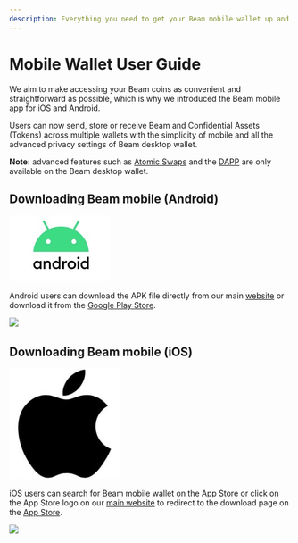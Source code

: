 ```yaml
---
description: Everything you need to get your Beam mobile wallet up and running!
---
```


# Mobile Wallet User Guide

We aim to make accessing your Beam coins as convenient and straightforward as possible, which is why we introduced the Beam mobile app for iOS and Android. 

Users can now send, store or receive Beam and Confidential Assets (Tokens) across multiple wallets with the simplicity of mobile and all the advanced privacy settings of Beam desktop wallet.


**Note:** advanced features such as [Atomic Swaps](https://beamx.gitbook.io/atomic-swaps-desktop-guide/-Ma18rFhhJ0iJaAAv2-M/) and the [DAPP](https://beamx.gitbook.io/desktop-wallet-user-guide/-MazOCfj5sWCcgrEum9r/daap-store) are only available on the Beam desktop wallet.


## Downloading Beam mobile (Android)

![](.gitbook/assets/android10hero.jpg)

Android users can download the APK file directly from our main [website](/downloads/mainnet-mac) or download it from the [Google Play Store](https://play.google.com/store/apps/details?id=com.mw.beam.beamwallet.mainnet).



![](https://gblobscdn.gitbook.com/assets%2F-MahNP292RdjN51kZZ89%2F-MahSHE-E7lKdJWPtprp%2F-MahVkuNX7itdxoyeS65%2FScreenshot\_181.png?alt=media\&token=ca01b80b-8ab3-4605-9a5c-0c20fc5bcd44)

## Downloading Beam mobile (iOS)

![](.gitbook/assets/imgonline-com-ua-Resize-xn0woxejZG.jpg)

iOS users can search for Beam mobile wallet on the App Store or click on the App Store logo on our [main website](/downloads/mainnet-mac) to redirect to the download page on the [App Store](https://apps.apple.com/us/app/beam-privacy-wallet/id1459842353?ls=1).



![](https://gblobscdn.gitbook.com/assets%2F-MahNP292RdjN51kZZ89%2F-MahSHE-E7lKdJWPtprp%2F-Mah\_4VlWCXG715SanBk%2FScreenshot\_182.png?alt=media\&token=c09c6a5c-531d-4289-9ca9-739fcb8c3307)
